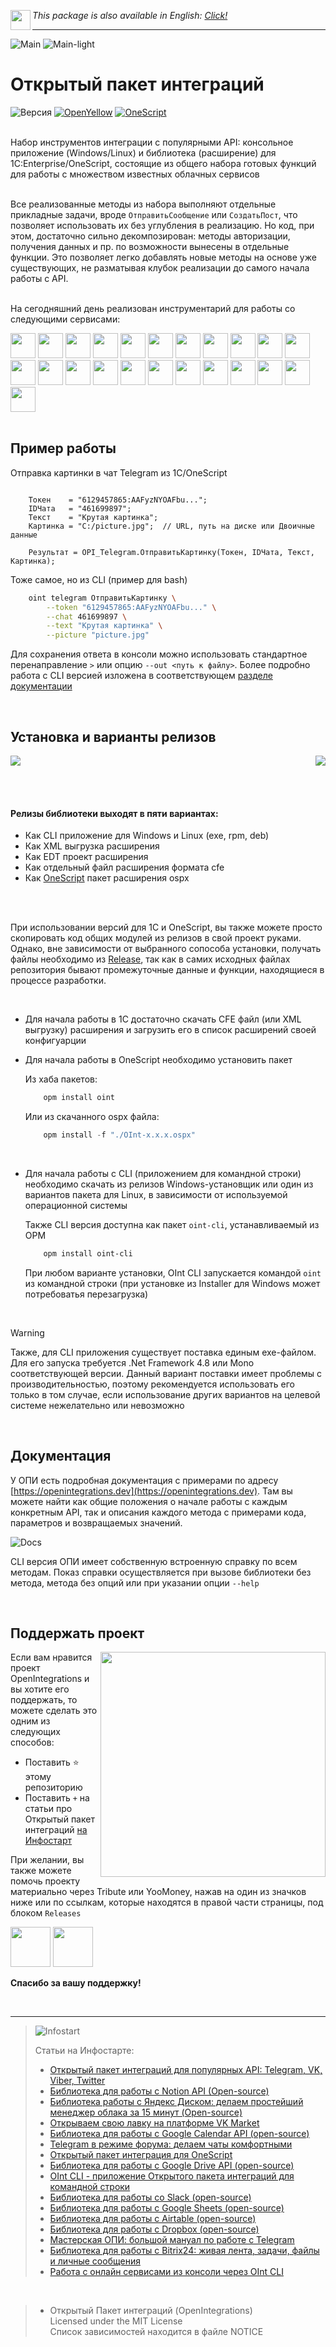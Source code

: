 
 <img src="media/eng.png?1" align="left" width="32"> *This package is also available in English: [Click!](https://github.com/Bayselonarrend/OpenIntegrations/blob/main/README_ENG.md)*

<hr>

![Main](media/main.gif#gh-dark-mode-only#gh-dark-mode-only)
![Main-light](media/main-light.gif#gh-light-mode-only)


# Открытый пакет интеграций

![Версия](https://img.shields.io/badge/Версия_1С-8.3.10-yellow)
[![OpenYellow](https://img.shields.io/endpoint?url=https://openyellow.org/data/badges/2/736878759.json)](https://openyellow.org/grid?data=top&repo=736878759)
[![OneScript](media/oscript.svg)](https://github.com/EvilBeaver/OneScript)

<br>
Набор инструментов интеграции с популярными API: консольное приложение (Windows/Linux) и библиотека (расширение) для 1C:Enterprise/OneScript, состоящие из общего набора готовых функций для работы с множеством известных облачных сервисов<br>


<br>

Все реализованные методы из набора выполняют отдельные прикладные задачи, вроде `ОтправитьСообщение` или `СоздатьПост`, что позволяет использовать их без углубления в реализацию. Но код, при этом, достаточно сильно декомпозирован: методы авторизации, получения данных и пр. по возможности вынесены в отдельные функции. Это позволяет легко добавлять новые методы на основе уже существующих, не разматывая клубок реализации до самого начала работы с API. <br><br>

На сегодняшний день реализован инструментарий для работы со следующими сервисами:
<br>
  <div>
  <a href="https://openintegrations.dev/docs/Instructions/Telegram/"><img src="media/Telegram.png" width="40"></a>  
  <a href="https://openintegrations.dev/docs/Instructions/Bitrix24/"><img src="media/Bitrix24.png?6" width="40"></a>
  <a href="https://openintegrations.dev/docs/Instructions/CDEK/"><img src="media/CDEK.png?6" width="40"></a>
  <a href="https://openintegrations.dev/docs/Instructions/VK/"><img src="media/VK.png" width="40"></a>
  <a href="https://openintegrations.dev/docs/Instructions/VKTeams/"><img src="media/VKTeams.png" width="40"></a>
  <a href="https://openintegrations.dev/docs/Instructions/Viber/"><img src="media/Viber.png" width="40"></a>
  <a href="https://openintegrations.dev/docs/Instructions/Ozon/"><img src="media/Ozon.png" width="40"></a>
   <a href="https://openintegrations.dev/docs/Instructions/GreenAPI/"><img src="media/GreenAPI.png" width="40"></a>
  <a href="https://openintegrations.dev/docs/Instructions/S3/"><img src="media/S3.png" width="40"></a>
   <a href="https://openintegrations.dev/docs/Instructions/PostgreSQL/"><img src="media/PostgreSQL.png" width="40"></a>
  <a href="https://openintegrations.dev/docs/Instructions/SQLite/"><img src="media/SQLite.png" width="40"></a>
  <a href="https://openintegrations.dev/docs/Instructions/Twitter/"><img src="media/Twitter.png" width="40"></a>
  <a href="https://openintegrations.dev/docs/Instructions/Notion/"><img src="media/Notion.png" width="40"></a>
  <a href="https://openintegrations.dev/docs/Instructions/YandexDisk/"><img src="media/YandexDisk.png" width="40"></a>
  <a href="https://openintegrations.dev/docs/Instructions/GoogleCalendar/"><img src="media/GoogleCalendar.png" width="40"></a>
  <a href="https://openintegrations.dev/docs/Instructions/GoogleDrive/"><img src="media/GoogleDrive.png" width="40"></a>
  <a href="https://openintegrations.dev/docs/Instructions/GoogleSheets/"><img src="media/GoogleSheets.png" width="40"></a>
  <a href="https://openintegrations.dev/docs/Instructions/Slack/"><img src="media/Slack.png" width="40"></a>
  <a href="https://openintegrations.dev/docs/Instructions/Airtable/"><img src="media/Airtable.png?6" width="40"></a>
  <a href="https://openintegrations.dev/docs/Instructions/Dropbox/"><img src="media/Dropbox.png?6" width="40"></a>
  <a href="https://openintegrations.dev/docs/Instructions/Neocities/"><img src="media/Neocities.png?6" width="40"></a>
  <a href="https://openintegrations.dev/docs/Instructions/TCP/"><img src="media/TCP.png?6" width="40"></a>
  <a href="https://openintegrations.dev/docs/Instructions/RCON/"><img src="media/RCON.png?6" width="40"></a>
   
</div> 
<br>

## Пример работы

Отправка картинки в чат Telegram из 1С/OneScript

```bsl

    Токен    = "6129457865:AAFyzNYOAFbu...";
    IDЧата   = "461699897";
    Текст    = "Крутая картинка";
    Картинка = "C:/picture.jpg";  // URL, путь на диске или Двоичные данные

    Результат = OPI_Telegram.ОтправитьКартинку(Токен, IDЧата, Текст, Картинка);

```

Тоже самое, но из CLI (пример для bash)

```bash
    oint telegram ОтправитьКартинку \
        --token "6129457865:AAFyzNYOAFbu..." \
        --chat 461699897 \
        --text "Крутая картинка" \
        --picture "picture.jpg"
```

Для сохранения ответа в консоли можно использовать стандартное перенаправление `>` или опцию `--out <путь к файлу>`. Более подробно работа с CLI версией изложена в соответствующем [разделе документации](https://openintegrations.dev/docs/Start/CLI_version)

<br>
 
## Установка и варианты релизов ##

 <a href="https://github.com/Bayselonarrend/OpenIntegrations/releases/latest">
<img src="https://img.shields.io/github/downloads/bayselonarrend/OpenIntegrations/total?logo=github"  />
</a>


<img src="media/icons.png" align="right">

<br><br>

#### Релизы библиотеки выходят в пяти вариантах:
- Как CLI приложение для Windows и Linux (exe, rpm, deb)
- Как XML выгрузка расширения
- Как EDT проект расширения
- Как отдельный файл расширения формата cfe
- Как [OneScript](https://github.com/EvilBeaver/OneScript) пакет расширения ospx

<br/><br>

При использовании версий для 1С и OneScript, вы также можете просто скопировать код общих модулей из релизов в свой проект руками. Однако, вне зависимости от выбранного сопособа установки, получать файлы необходимо из [Release](https://github.com/Bayselonarrend/OpenIntegrations/releases/latest), так как в самих исходных файлах репозитория бывают промежуточные данные и функции, находящиеся в процессе разработки.

<br/>

+ Для начала работы в 1С достаточно скачать CFE файл (или XML выгрузку) расширения и загрузить его в список расширений своей конфигуарции <br>
+ Для начала работы в OneScript необходимо установить пакет

   Из хаба пакетов:
   ```powershell
       opm install oint
   ```

   Или из скачанного ospx файла:
   ```powershell
       opm install -f "./OInt-x.x.x.ospx"
   ```
<br>

+ Для начала работы с CLI (приложением для командной строки) необходимо скачать из релизов Windows-установщик или один из вариантов пакета для Linux, в зависимости от используемой операционной системы

   Также CLI версия доступна как пакет `oint-cli`, устанавливаемый из OPM 
   ```powershell
       opm install oint-cli
   ```


   При любом варианте установки, OInt CLI запускается командой `oint` из командной строки (при установке из Installer для Windows может потребоватья перезагрузка)

<br/>
 
>[!WARNING]
>Также, для CLI приложения существует поставка единым exe-файлом. Для его запуска требуется .Net Framework 4.8 или Mono соответствующей версии. 
>Данный вариант поставки имеет проблемы с производительностью, поэтому рекомендуется использовать его только в том случае, если использование других вариантов на целевой системе нежелательно или невозможно
<br/>


## Документация ##

У ОПИ есть подробная документация с примерами по адресу [https://openintegrations.dev](https://openintegrations.dev). Там вы можете найти как общие положения о начале работы с каждым конкретным API, так и описания каждого метода с примерами кода, параметров и возвращаемых значений.

![Docs](media/docs.png?4)

CLI версия ОПИ имеет собственную встроенную справку по всем методам. Показ справки осуществляется при вызове библиотеки без метода, метода без опций или при указании опции `--help`


<br>

## Поддержать проект ##
<img src="media/heartnstar.png?1" align="right" width="360">

Если вам нравится проект OpenIntegrations и вы хотите его поддержать, то можете сделать это одним из следующих способов:

+ Поставить ⭐ этому репозиторию
+ Поставить `+` на статьи про Открытый пакет интеграций [на Инфостарт](https://infostart.ru/profile/1793672/)

При желании, вы также можете помочь проекту материально через Tribute или YooMoney, нажав на один из значков ниже или по ссылкам, которые находятся в правой части страницы, под блоком `Releases`

<a href="https://t.me/tribute/app?startapp=dnje"><img src="media/tribute.png" width="64"></a>
<a href="https://yoomoney.ru/to/4100117914332065"><img src="media/yoomoney.png" width="64"></a>

**Спасибо за вашу поддержку!**

<br>

___
>![Infostart](https://github.com/Bayselonarrend/TelegramEnterprise/raw/main/infostart.svg)
>
>Статьи на Инфостарте:<br>
>- [Открытый пакет интеграций для популярных API: Telegram, VK, Viber, Twitter](https://infostart.ru/1c/articles/2016164/)<br>
>- [Библиотека для работы с Notion API (Open-source)](https://infostart.ru/1c/articles/2022254/)<br>
>- [Библиотека работы с Яндекс Диском: делаем простейший менеджер облака за 15 минут (Open-source)](https://infostart.ru/1c/articles/2038960/)<br>
>- [Открываем свою лавку на платформе VK Market](https://infostart.ru/public/2043994/)<br>
>- [Библиотека для работы с Google Calendar API (open-source)](https://infostart.ru/1c/articles/2049575/)<br>
>- [Telegram в режиме форума: делаем чаты комфортными](https://infostart.ru/1c/articles/2055811/)<br>
>- [Открытый пакет интеграция для OneScript](https://infostart.ru/1c/articles/2060307/)<br>
>- [Библиотека для работы с Google Drive API (open-source)](https://infostart.ru/1c/articles/2066469/)<br>
>- [OInt CLI - приложение Открытого пакета интеграций для командной строки](https://infostart.ru/1c/articles/2074205/)<br>
>- [Библиотека для работы со Slack (open-source)](https://infostart.ru/1c/articles/2099282/)<br>
>- [Библиотека для работы с Google Sheets (open-source)](https://infostart.ru/1c/articles/2102248/)<br>
>- [Библиотека для работы с Airtable (open-source)](https://infostart.ru/1c/articles/2106649/)<br>
>- [Библиотека для работы с Dropbox (open-source)](https://infostart.ru/1c/articles/2123857/)<br>
>- [Мастерская ОПИ: большой мануал по работе с Telegram](https://infostart.ru/1c/articles/2135517/)<br>
>- [Библиотека для работы с Bitrix24: живая лента, задачи, файлы и личные сообщения](https://infostart.ru/1c/articles/2148213/)<br>
>- [Работа с онлайн сервисами из консоли через OInt CLI](https://infostart.ru/1c/articles/2159665/)<br>



<br>

>- Открытый Пакет интеграций (OpenIntegrations)<br>
>Licensed under the MIT License<br>
>Список зависимостей находится в файле NOTICE<br>
